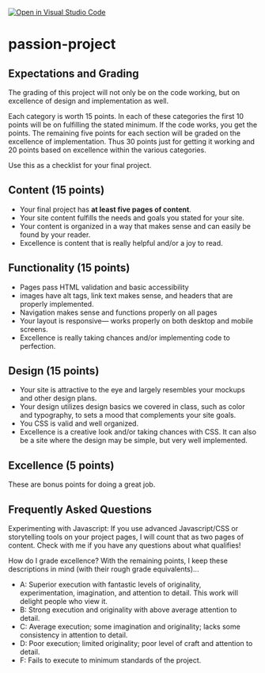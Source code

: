 [![Open in Visual Studio Code](https://classroom.github.com/assets/open-in-vscode-f059dc9a6f8d3a56e377f745f24479a46679e63a5d9fe6f495e02850cd0d8118.svg)](https://classroom.github.com/online_ide?assignment_repo_id=7453662&assignment_repo_type=AssignmentRepo)
# passion-project

## Expectations and Grading
The grading of this project will not only be on the code working, but on excellence of design and implementation as well. 

Each category is worth 15 points. In each of these categories the first 10 points will be on fulfilling the stated minimum. If the code works, you get the points. The remaining five points for each section will be graded on the excellence of implementation. Thus 30 points just for getting it working and 20 points based on excellence within the various categories.

Use this as a checklist for your final project.

## Content (15 points)
- Your final project has **at least five pages of content**.
- Your site content fulfills the needs and goals you stated for your site.
- Your content is organized in a way that makes sense and can easily be found by your reader.
- Excellence is content that is really helpful and/or a joy to read.

## Functionality (15 points)
- Pages pass HTML validation and basic accessibility
- images have alt tags, link text makes sense, and headers that are properly implemented.
- Navigation makes sense and functions properly on all pages
- Your layout is responsive— works properly on both desktop and mobile screens.
- Excellence is really taking chances and/or implementing code to perfection.

## Design (15 points)
- Your site is attractive to the eye and largely resembles your mockups and other design plans.
- Your design utilizes design basics we covered in class, such as color and typography, to sets a mood that complements your site goals.
- You CSS is valid and well organized.
- Excellence is a creative look and/or taking chances with CSS. It can also be a site where the design may be simple, but very well implemented.

## Excellence (5 points)
These are bonus points for doing a great job.

## Frequently Asked Questions

Experimenting with Javascript: If you use advanced Javascript/CSS or storytelling tools on your project pages, I will count that as two pages of content. Check with me if you have any questions about what qualifies!

How do I grade excellence? With the remaining points, I keep these descriptions in mind (with their rough grade equivalents)...
- A: Superior execution with fantastic levels of originality, experimentation, imagination, and attention to detail. This work will delight people who view it.
- B: Strong execution and originality with above average attention to detail.
- C: Average execution; some imagination and originality; lacks some consistency in attention to detail.
- D: Poor execution; limited originality; poor level of craft and attention to detail.
- F: Fails to execute to minimum standards of the project.
